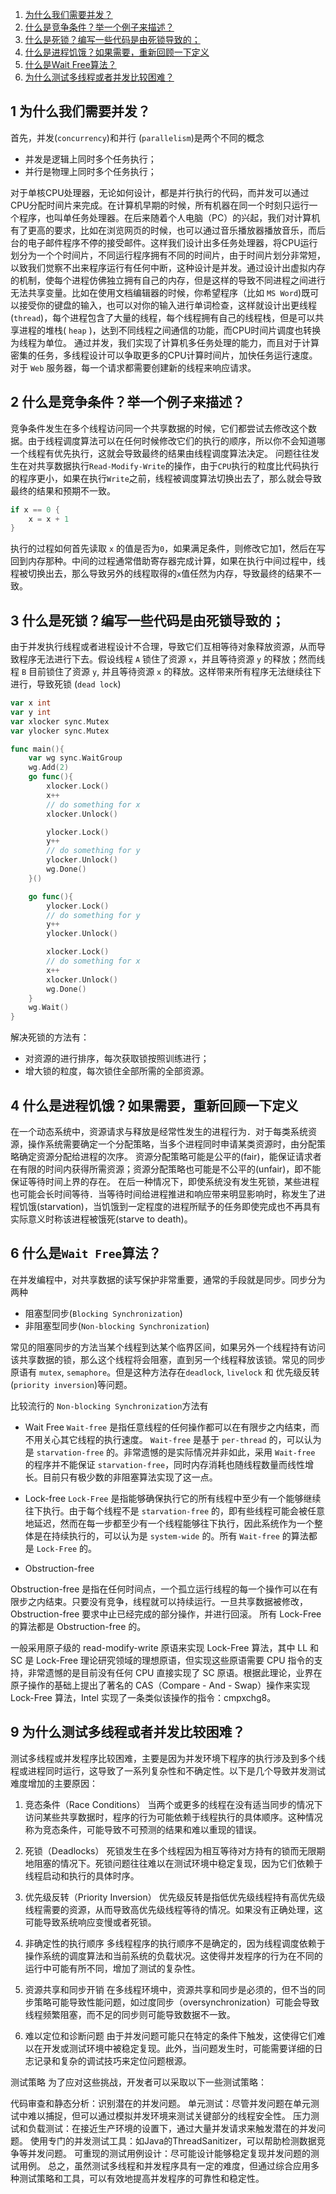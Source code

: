 1. [为什么我们需要并发？](#1-wei-shen-me-wo-men-xu-yao-bing-fa)
2. [什么是竞争条件？举一个例子来描述？](#2-shen-me-shi-jing-zheng-tiao-jian-ju-yi-ge-li-zi-lai-miao-shu)
3. [什么是死锁？编写一些代码是由死锁导致的；](#3-shen-me-shi-si-suo-bian-xie-yi-xie-dai-ma-shi-you-si-suo-dao-zhi-de)
4. [什么是进程饥饿？如果需要，重新回顾一下定义](#4-shen-me-shi-jin-cheng-jie-ru-guo-xu-yao-zhong-xin-hui-gu-yi-xia-ding-yi)
5. [什么是Wait Free算法？](#6-shen-me-shi-wait-free-suan-fa)
6. [为什么测试多线程或者并发比较困难？](#9-wei-shen-me-ce-shi-duo-xian-cheng-huo-zhe-bing-fa-bi-jiao-kun-nan)

## 1 为什么我们需要并发？

首先，并发(`concurrency`)和并行 (`parallelism`)是两个不同的概念

- 并发是逻辑上同时多个任务执行；
- 并行是物理上同时多个任务执行；

对于单核CPU处理器，无论如何设计，都是并行执行的代码，而并发可以通过CPU分配时间片来完成。在计算机早期的时候，所有机器在同一个时刻只运行一个程序，也叫单任务处理器。在后来随着个人电脑（PC）的兴起，我们对计算机有了更高的要求，比如在浏览网页的时候，也可以通过音乐播放器播放音乐，而后台的电子邮件程序不停的接受邮件。这样我们设计出多任务处理器，将CPU运行划分为一个个时间片，不同运行程序拥有不同的时间片，由于时间片划分非常短，以致我们觉察不出来程序运行有任何中断，这种设计是并发。通过设计出虚拟内存的机制，使每个进程仿佛独立拥有自己的内存，但是这样的导致不同进程之间进行无法共享变量。比如在使用文档编辑器的时候，你希望程序（比如 `MS Word`)既可以接受你的键盘的输入，也可以对你的输入进行单词检查，这样就设计出更线程(`thread`)，每个进程包含了大量的线程，每个线程拥有自己的线程栈，但是可以共享进程的堆栈( `heap` )，达到不同线程之间通信的功能，而CPU时间片调度也转换为线程为单位。
通过并发，我们实现了计算机多任务处理的能力，而且对于计算密集的任务，多线程设计可以争取更多的CPU计算时间片，加快任务运行速度。对于 `Web` 服务器，每一个请求都需要创建新的线程来响应请求。

## 2 什么是竞争条件？举一个例子来描述？

竞争条件发生在多个线程访问同一个共享数据的时候，它们都尝试去修改这个数据。由于线程调度算法可以在任何时候修改它们的执行的顺序，所以你不会知道哪一个线程有优先执行，这就会导致最终的结果由线程调度算法决定。
问题往往发生在对共享数据执行`Read-Modify-Write`的操作，由于`CPU`执行的粒度比代码执行的程序更小，如果在执行`Write`之前，线程被调度算法切换出去了，那么就会导致最终的结果和预期不一致。

```go
if x == 0 {
    x = x + 1
}
```

执行的过程如何首先读取 `x` 的值是否为`0`，如果满足条件，则修改它加1，然后在写回到内存那种。中间的过程通常借助寄存器完成计算，如果在执行中间过程中，线程被切换出去，那么导致另外的线程取得的`x`值任然为内存，导致最终的结果不一致。

## 3 什么是死锁？编写一些代码是由死锁导致的；

由于并发执行线程或者进程设计不合理，导致它们互相等待对象释放资源，从而导致程序无法进行下去。假设线程 `A` 锁住了资源 `x`，并且等待资源 `y`
的释放；然而线程 `B` 目前锁住了资源 `y`, 并且等待资源 `x` 的释放。这样带来所有程序无法继续往下进行，导致死锁 (`dead lock`)

```go
var x int
var y int
var xlocker sync.Mutex
var ylocker sync.Mutex

func main(){
    var wg sync.WaitGroup
    wg.Add(2)
    go func(){
        xlocker.Lock()
        x++
        // do something for x
        xlocker.Unlock()

        ylocker.Lock()
        y++
        // do something for y
        ylocker.Unlock()
        wg.Done()
    }()

    go func(){
        ylocker.Lock()
        // do something for y
        y++
        ylocker.Unlock()

        xlocker.Lock()
        // do something for x
        x++
        xlocker.Unlock()
        wg.Done()
    }
    wg.Wait()
}
```

解决死锁的方法有：

- 对资源的进行排序，每次获取锁按照训练进行；
- 增大锁的粒度，每次锁住全部所需的全部资源。

## 4 什么是进程饥饿？如果需要，重新回顾一下定义

在一个动态系统中，资源请求与释放是经常性发生的进程行为．对于每类系统资源，操作系统需要确定一个分配策略，当多个进程同时申请某类资源时，由分配策略确定资源分配给进程的次序。 资源分配策略可能是公平的(fair)，能保证请求者在有限的时间内获得所需资源；资源分配策略也可能是不公平的(unfair)，即不能保证等待时间上界的存在。 在后一种情况下，即使系统没有发生死锁，某些进程也可能会长时间等待．当等待时间给进程推进和响应带来明显影响时，称发生了进程饥饿(starvation)，当饥饿到一定程度的进程所赋予的任务即使完成也不再具有实际意义时称该进程被饿死(starve to death)。

## 6 什么是`Wait Free`算法？

在并发编程中，对共享数据的读写保护非常重要，通常的手段就是同步。同步分为两种

- 阻塞型同步(`Blocking Synchronization`)
- 非阻塞型同步(`Non-blocking Synchronization`)

常见的阻塞同步的方法当某个线程到达某个临界区间，如果另外一个线程持有访问该共享数据的锁，那么这个线程将会阻塞，直到另一个线程释放该锁。常见的同步原语有 `mutex`, `semaphore`。但是这种方法存在`deadlock`, `livelock` 和 优先级反转 (`priority inversion`)等问题。

比较流行的 `Non-blocking Synchronization`方法有

- Wait Free
`Wait-free` 是指任意线程的任何操作都可以在有限步之内结束，而不用关心其它线程的执行速度。 `Wait-free` 是基于 `per-thread` 的，可以认为是 `starvation-free` 的。非常遗憾的是实际情况并非如此，采用 `Wait-free` 的程序并不能保证 `starvation-free`，同时内存消耗也随线程数量而线性增长。目前只有极少数的非阻塞算法实现了这一点。

- Lock-free
`Lock-Free` 是指能够确保执行它的所有线程中至少有一个能够继续往下执行。由于每个线程不是 `starvation-free` 的，即有些线程可能会被任意地延迟，然而在每一步都至少有一个线程能够往下执行，因此系统作为一个整体是在持续执行的，可以认为是 `system-wide` 的。所有 `Wait-free` 的算法都是 `Lock-Free` 的。

- Obstruction-free

Obstruction-free 是指在任何时间点，一个孤立运行线程的每一个操作可以在有限步之内结束。只要没有竞争，线程就可以持续运行。一旦共享数据被修改，Obstruction-free 要求中止已经完成的部分操作，并进行回滚。 所有 Lock-Free 的算法都是 Obstruction-free 的。

一般采用原子级的 read-modify-write 原语来实现 Lock-Free 算法，其中 LL 和 SC 是 Lock-Free 理论研究领域的理想原语，但实现这些原语需要 CPU 指令的支持，非常遗憾的是目前没有任何 CPU 直接实现了 SC 原语。根据此理论，业界在原子操作的基础上提出了著名的 CAS（Compare - And - Swap）操作来实现 Lock-Free 算法，Intel 实现了一条类似该操作的指令：cmpxchg8。

## 9 为什么测试多线程或者并发比较困难？

测试多线程或并发程序比较困难，主要是因为并发环境下程序的执行涉及到多个线程或进程同时运行，这导致了一系列复杂性和不确定性。以下是几个导致并发测试难度增加的主要原因：

1. 竞态条件（Race Conditions）
当两个或更多的线程在没有适当同步的情况下访问某些共享数据时，程序的行为可能依赖于线程执行的具体顺序。这种情况称为竞态条件，可能导致不可预测的结果和难以重现的错误。

2. 死锁（Deadlocks）
死锁发生在多个线程因为相互等待对方持有的锁而无限期地阻塞的情况下。死锁问题往往难以在测试环境中稳定复现，因为它们依赖于线程启动和执行的具体时序。

3. 优先级反转（Priority Inversion）
优先级反转是指低优先级线程持有高优先级线程需要的资源，从而导致高优先级线程等待的情况。如果没有正确处理，这可能导致系统响应变慢或者死锁。

4. 非确定性的执行顺序
多线程程序的执行顺序不是确定的，因为线程调度依赖于操作系统的调度算法和当前系统的负载状况。这使得并发程序的行为在不同的运行中可能有所不同，增加了测试的复杂性。

5. 资源共享和同步开销
在多线程环境中，资源共享和同步是必须的，但不当的同步策略可能导致性能问题，如过度同步（oversynchronization）可能会导致线程频繁阻塞，而不足的同步则可能导致数据不一致。

6. 难以定位和诊断问题
由于并发问题可能只在特定的条件下触发，这使得它们难以在开发或测试环境中被稳定复现。此外，当问题发生时，可能需要详细的日志记录和复杂的调试技巧来定位问题根源。

测试策略
为了应对这些挑战，开发者可以采取以下一些测试策略：

代码审查和静态分析：识别潜在的并发问题。
单元测试：尽管并发问题在单元测试中难以捕捉，但可以通过模拟并发环境来测试关键部分的线程安全性。
压力测试和负载测试：在接近生产环境的设置下，通过大量并发请求来触发潜在的并发问题。
使用专门的并发测试工具：如Java的ThreadSanitizer，可以帮助检测数据竞争等并发问题。
可重现的测试用例设计：尽可能设计能够稳定复现并发问题的测试用例。
总之，虽然测试多线程和并发程序具有一定的难度，但通过综合应用多种测试策略和工具，可以有效地提高并发程序的可靠性和稳定性。
